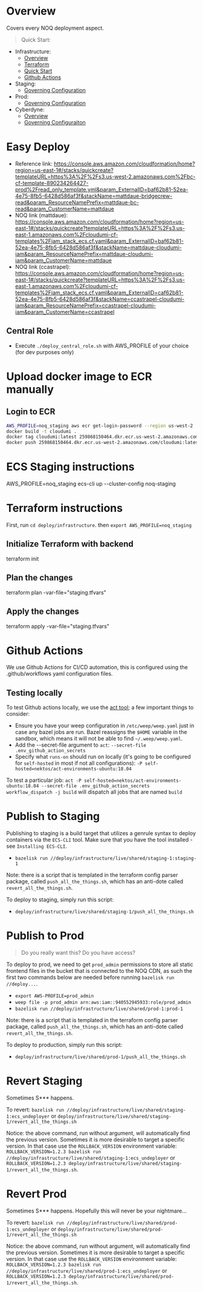 # Overview

Covers every NOQ deployment aspect.

> Quick Start:

- Infrastructure:
  - [Overview](infrastructure/README.md)
  - [Terraform](infrastructure/README.md#terraform)
  - [Quick Start](infrastructure/README.md#quick-start)
  - [Github Actions]()
- Staging:
  - [Governing Configuration](infrastructure/live/shared/staging-1/noq.dev-staging.tfvars)
- Prod:
  - [Governing Configuration](infrastructure/live/shared/prod-1/noq.dev-prod.tfvars)
- Cyberdyne:
  - [Overview](infrastructure/live/cyberdyne/prod-1/README.md)
  - [Governing Configuraiton](infrastructure/live/cyberdyne/prod-1/cyberdyne.noq.dev-prod.tfvars)

# Easy Deploy

- Reference link: https://console.aws.amazon.com/cloudformation/home?region=us-east-1#/stacks/quickcreate?templateURL=https%3A%2F%2Fs3.us-west-2.amazonaws.com%2Fbc-cf-template-890234264427-prod%2Fread_only_template.yml&param_ExternalID=baf62b81-52ea-4e75-8fb5-6428d586af3f&stackName=mattdaue-bridgecrew-read&param_ResourceNamePrefix=mattdaue-bc-read&param_CustomerName=mattdaue
- NOQ link (mattdaue): https://console.aws.amazon.com/cloudformation/home?region=us-east-1#/stacks/quickcreate?templateURL=https%3A%2F%2Fs3.us-east-1.amazonaws.com%2Fcloudumi-cf-templates%2Fiam_stack_ecs.cf.yaml&param_ExternalID=baf62b81-52ea-4e75-8fb5-6428d586af3f&stackName=mattdaue-cloudumi-iam&param_ResourceNamePrefix=mattdaue-cloudumi-iam&param_CustomerName=mattdaue
- NOQ link (ccastrapel): https://console.aws.amazon.com/cloudformation/home?region=us-east-1#/stacks/quickcreate?templateURL=https%3A%2F%2Fs3.us-east-1.amazonaws.com%2Fcloudumi-cf-templates%2Fiam_stack_ecs.cf.yaml&param_ExternalID=caf62b81-52ea-4e75-8fb5-6428d586af3f&stackName=ccastrapel-cloudumi-iam&param_ResourceNamePrefix=ccastrapel-cloudumi-iam&param_CustomerName=ccastrapel

## Central Role

- Execute `./deploy_central_role.sh` with AWS_PROFILE of your choice (for dev purposes only)

# Upload docker image to ECR manually

## Login to ECR

```bash
AWS_PROFILE=noq_staging aws ecr get-login-password --region us-west-2 | docker login --username AWS --password-stdin 259868150464.dkr.ecr.us-west-2.amazonaws.com
docker build -t cloudumi .
docker tag cloudumi:latest 259868150464.dkr.ecr.us-west-2.amazonaws.com/cloudumi:latest
docker push 259868150464.dkr.ecr.us-west-2.amazonaws.com/cloudumi:latest
```

# ECS Staging instructions

AWS_PROFILE=noq_staging ecs-cli up --cluster-config noq-staging

# Terraform instructions

First, run `cd deploy/infrastructure`.
then `export AWS_PROFILE=noq_staging`

## Initialize Terraform with backend

terraform init

## Plan the changes

terraform plan -var-file="staging.tfvars"

## Apply the changes

terraform apply -var-file="staging.tfvars"

# Github Actions

We use Github Actions for CI/CD automation, this is configured using the .github/workflows yaml configuration files.

## Testing locally

To test Github actions locally, we use the [act tool](https://github.com/nektos/act); a few important things to consider:

- Ensure you have your weep configuration in `/etc/weep/weep.yaml` just in case any bazel jobs are run. Bazel reassigns the `$HOME` variable in the sandbox, which means it will not be able to find `~/.weep/weep.yaml`.
- Add the --secret-file argument to `act`: `--secret-file .env_github_action_secrets`
- Specify what `runs-on` should run on locally (it's going to be configured for `self-hosted` in most if not all configurations): `-P self-hosted=nektos/act-environments-ubuntu:18.04`

To test a particular job: `act -P self-hosted=nektos/act-environments-ubuntu:18.04 --secret-file .env_github_action_secrets workflow_dispatch -j build` will dispatch all jobs that are named `build`

# Publish to Staging

Publishing to staging is a build target that utilizes a genrule syntax to deploy containers via the `ECS-CLI` tool. Make sure that you have the tool installed - see `Installing ECS-CLI`.

- `bazelisk run //deploy/infrastructure/live/shared/staging-1:staging-1`

Note: there is a script that is templated in the terraform config parser package, called `push_all_the_things.sh`, which has an anti-dote called `revert_all_the_things.sh`.

To deploy to staging, simply run this script:

- `deploy/infrastructure/live/shared/staging-1/push_all_the_things.sh`

# Publish to Prod

> Do you really want this? Do you have access?

To deploy to prod, we need to get `prod_admin` permissions to store all static frontend files in the bucket that is connected to the NOQ CDN, as such the first two commands below are needed before running `bazelisk run //deploy...`.

- `export AWS-PROFILE=prod_admin`
- `weep file -p prod_admin arn:aws:iam::940552945933:role/prod_admin `
- `bazelisk run //deploy/infrastructure/live/shared/prod-1:prod-1`

Note: there is a script that is templated in the terraform config parser package, called `push_all_the_things.sh`, which has an anti-dote called `revert_all_the_things.sh`.

To deploy to production, simply run this script:

- `deploy/infrastructure/live/shared/prod-1/push_all_the_things.sh`

# Revert Staging

Sometimes S\*\*\* happens.

To revert: `bazelisk run //deploy/infrastructure/live/shared/staging-1:ecs_undeployer` or `deploy/infrastructure/live/shared/staging-1/revert_all_the_things.sh`

Notice: the above command, run without argument, will automatically find the previous version. Sometimes it is more desirable to target a specific version. In that case use the `ROLLBACK_VERSION` environment variable:
`ROLLBACK_VERSION=1.2.3 bazelisk run //deploy/infrastructure/live/shared/staging-1:ecs_undeployer` or `ROLLBACK_VERSION=1.2.3 deploy/infrastructure/live/shared/staging-1/revert_all_the_things.sh`.

# Revert Prod

Sometimes S\*\*\* happens. Hopefully this will never be your nightmare...

To revert: `bazelisk run //deploy/infrastructure/live/shared/prod-1:ecs_undeployer` or `deploy/infrastructure/live/shared/prod-1/revert_all_the_things.sh`

Notice: the above command, run without argument, will automatically find the previous version. Sometimes it is more desirable to target a specific version. In that case use the `ROLLBACK_VERSION` environment variable:
`ROLLBACK_VERSION=1.2.3 bazelisk run //deploy/infrastructure/live/shared/prod-1:ecs_undeployer` or `ROLLBACK_VERSION=1.2.3 deploy/infrastructure/live/shared/prod-1/revert_all_the_things.sh`.

